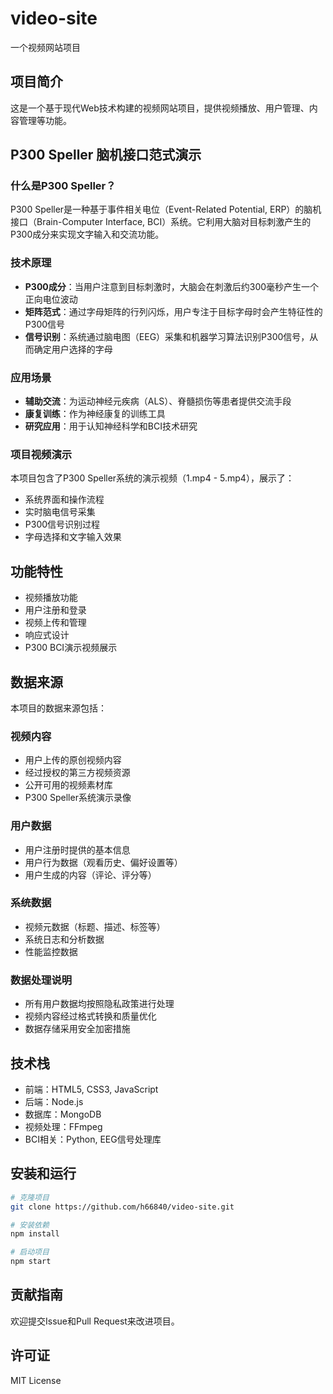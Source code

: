 # video-site

一个视频网站项目

## 项目简介

这是一个基于现代Web技术构建的视频网站项目，提供视频播放、用户管理、内容管理等功能。

## P300 Speller 脑机接口范式演示

### 什么是P300 Speller？

P300 Speller是一种基于事件相关电位（Event-Related Potential, ERP）的脑机接口（Brain-Computer Interface, BCI）系统。它利用大脑对目标刺激产生的P300成分来实现文字输入和交流功能。

### 技术原理

- **P300成分**：当用户注意到目标刺激时，大脑会在刺激后约300毫秒产生一个正向电位波动
- **矩阵范式**：通过字母矩阵的行列闪烁，用户专注于目标字母时会产生特征性的P300信号
- **信号识别**：系统通过脑电图（EEG）采集和机器学习算法识别P300信号，从而确定用户选择的字母

### 应用场景

- **辅助交流**：为运动神经元疾病（ALS）、脊髓损伤等患者提供交流手段
- **康复训练**：作为神经康复的训练工具
- **研究应用**：用于认知神经科学和BCI技术研究

### 项目视频演示

本项目包含了P300 Speller系统的演示视频（1.mp4 - 5.mp4），展示了：
- 系统界面和操作流程
- 实时脑电信号采集
- P300信号识别过程
- 字母选择和文字输入效果

## 功能特性

- 视频播放功能
- 用户注册和登录
- 视频上传和管理
- 响应式设计
- P300 BCI演示视频展示

## 数据来源

本项目的数据来源包括：

### 视频内容
- 用户上传的原创视频内容
- 经过授权的第三方视频资源
- 公开可用的视频素材库
- P300 Speller系统演示录像

### 用户数据
- 用户注册时提供的基本信息
- 用户行为数据（观看历史、偏好设置等）
- 用户生成的内容（评论、评分等）

### 系统数据
- 视频元数据（标题、描述、标签等）
- 系统日志和分析数据
- 性能监控数据

### 数据处理说明
- 所有用户数据均按照隐私政策进行处理
- 视频内容经过格式转换和质量优化
- 数据存储采用安全加密措施

## 技术栈

- 前端：HTML5, CSS3, JavaScript
- 后端：Node.js
- 数据库：MongoDB
- 视频处理：FFmpeg
- BCI相关：Python, EEG信号处理库

## 安装和运行

```bash
# 克隆项目
git clone https://github.com/h66840/video-site.git

# 安装依赖
npm install

# 启动项目
npm start
```

## 贡献指南

欢迎提交Issue和Pull Request来改进项目。

## 许可证

MIT License